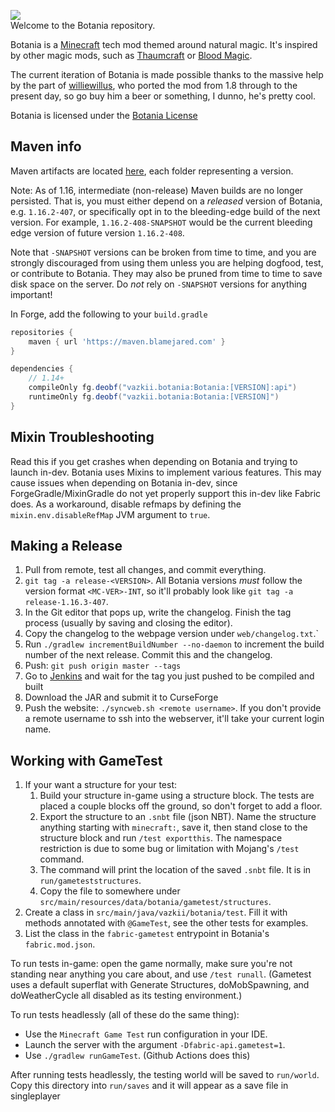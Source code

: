 ![](web/img/logo.png)  
Welcome to the Botania repository.  

Botania is a [Minecraft](https://minecraft.net/) tech mod themed around natural magic. It's inspired by other magic mods, such as [Thaumcraft](https://www.curseforge.com/minecraft/mc-mods/thaumcraft) or [Blood Magic](https://www.curseforge.com/minecraft/mc-mods/blood-magic).  

The current iteration of Botania is made possible thanks to the massive help by the part of [williewillus](https://github.com/williewillus), who ported the mod from 1.8 through to the present day, so go buy him a beer or something, I dunno, he's pretty cool.

Botania is licensed under the [Botania License](http://botaniamod.net/license.php)

## Maven info

Maven artifacts are located [here](https://maven.blamejared.com/vazkii/botania/Botania/), each folder representing a version.

Note: As of 1.16, intermediate (non-release) Maven builds are no longer persisted.
That is, you must either depend on a *released* version of Botania, e.g. `1.16.2-407`, or specifically opt in to the bleeding-edge
build of the next version. For example, `1.16.2-408-SNAPSHOT` would be the current bleeding edge version of future version `1.16.2-408`. 

Note that `-SNAPSHOT` versions can be broken from time to time, and you are strongly discouraged from using them unless you are helping dogfood, test, or contribute to Botania. They may also be pruned from time to time to save disk space on the server. Do *not* rely on `-SNAPSHOT` versions for anything important!

In Forge, add the following to your `build.gradle`
```gradle
repositories {
    maven { url 'https://maven.blamejared.com' }
}

dependencies {
    // 1.14+
    compileOnly fg.deobf("vazkii.botania:Botania:[VERSION]:api")
    runtimeOnly fg.deobf("vazkii.botania:Botania:[VERSION]")
}
```
## Mixin Troubleshooting

Read this if you get crashes when depending on Botania and trying to launch in-dev.
Botania uses Mixins to implement various features.
This may cause issues when depending on Botania in-dev, since ForgeGradle/MixinGradle
do not yet properly support this in-dev like Fabric does.
As a workaround, disable refmaps by defining the `mixin.env.disableRefMap`
JVM argument to `true`.

## Making a Release
1. Pull from remote, test all changes, and commit everything.
2. `git tag -a release-<VERSION>`. All Botania versions *must* follow the version format `<MC-VER>-INT`, so it'll probably look like `git tag -a release-1.16.3-407`.
3. In the Git editor that pops up, write the changelog. Finish the tag process (usually by saving and closing the editor).
4. Copy the changelog to the webpage version under `web/changelog.txt`.`
5. Run `./gradlew incrementBuildNumber --no-daemon` to increment the build number of the next release. Commit this and the changelog.
6. Push: `git push origin master --tags`
7. Go to [Jenkins](https://ci.blamejared.com/job/Botania/view/tags/) and wait for the tag you just pushed to be compiled and built
8. Download the JAR and submit it to CurseForge
9. Push the website: `./syncweb.sh <remote username>`. If you don't provide a remote username to ssh into the webserver, it'll take your current login name.

## Working with GameTest
1. If your want a structure for your test:
   1. Build your structure in-game using a structure block. The tests are placed a couple blocks off the ground, so don't forget to add a floor.
   2. Export the structure to an `.snbt` file (json NBT). Name the structure anything starting with `minecraft:`, save it, then stand close to the structure block and run `/test exportthis`. The namespace restriction is due to some bug or limitation with Mojang's `/test` command.
   3. The command will print the location of the saved `.snbt` file. It is in `run/gameteststructures`.
   4. Copy the file to somewhere under `src/main/resources/data/botania/gametest/structures`.
2. Create a class in `src/main/java/vazkii/botania/test`. Fill it with methods annotated with `@GameTest`, see the other tests for examples.
3. List the class in the `fabric-gametest` entrypoint in Botania's `fabric.mod.json`.

To run tests in-game: open the game normally, make sure you're not standing near anything you care about, and use `/test runall`. (Gametest uses a default superflat with Generate Structures, doMobSpawning, and doWeatherCycle all disabled as its testing environment.)

To run tests headlessly (all of these do the same thing):
* Use the `Minecraft Game Test` run configuration in your IDE.
* Launch the server with the argument `-Dfabric-api.gametest=1`.
* Use `./gradlew runGameTest`. (Github Actions does this)

After running tests headlessly, the testing world will be saved to `run/world`. Copy this directory into `run/saves` and it will appear as a save file in singleplayer 